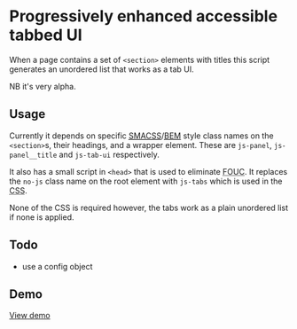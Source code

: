 # Progressively enhanced accessible tabbed UI

When a page contains a set of `<section>` elements with titles this script generates an unordered list that works as a tab UI.

NB it's very alpha.

## Usage

Currently it depends on specific [<abbr title="Scalable and Modular Architecture for CSS">SMACSS</abbr>](http://smacss.com/)/[<abbr title="Block Element Modifier">BEM</abbr>](http://csswizardry.com/2013/01/mindbemding-getting-your-head-round-bem-syntax/) style class names on the `<section>`s, their headings, and a wrapper element. These are `js-panel`, `js-panel__title` and `js-tab-ui` respectively.

It also has a small script in `<head>` that is used to eliminate <abbr title="Flash of unstyled content">FOUC</abbr>. It replaces the `no-js` class name on the root element with `js-tabs` which is used in the <abbr title="Cascading Style Sheets">CSS</abbr>.

None of the CSS is required however, the tabs work as a plain unordered list if none is applied.

## Todo

- use a config object

## Demo

[View demo](http://derekjohnson.github.io/tabs/)